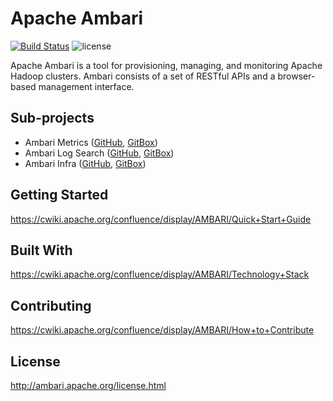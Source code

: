 <!---
   Licensed to the Apache Software Foundation (ASF) under one or more
   contributor license agreements.  See the NOTICE file distributed with
   this work for additional information regarding copyright ownership.
   The ASF licenses this file to You under the Apache License, Version 2.0
   (the "License"); you may not use this file except in compliance with
   the License.  You may obtain a copy of the License at

       http://www.apache.org/licenses/LICENSE-2.0

   Unless required by applicable law or agreed to in writing, software
   distributed under the License is distributed on an "AS IS" BASIS,
   WITHOUT WARRANTIES OR CONDITIONS OF ANY KIND, either express or implied.
   See the License for the specific language governing permissions and
   limitations under the License.
--->
# Apache Ambari
[![Build Status](https://builds.apache.org/buildStatus/icon?job=Ambari-trunk-Commit)](https://builds.apache.org/view/A/view/Ambari/job/Ambari-trunk-Commit/)
![license](http://img.shields.io/badge/license-Apache%20v2-blue.svg)

Apache Ambari is a tool for provisioning, managing, and monitoring Apache Hadoop clusters. Ambari consists of a set of RESTful APIs and a browser-based management interface.

## Sub-projects

- Ambari Metrics ([GitHub](https://github.com/apache/ambari-metrics), [GitBox](https://gitbox.apache.org/repos/asf?p=ambari-metrics.git))
- Ambari Log Search ([GitHub](https://github.com/apache/ambari-logsearch), [GitBox](https://gitbox.apache.org/repos/asf?p=ambari-logsearch.git))
- Ambari Infra ([GitHub](https://github.com/apache/ambari-infra), [GitBox](https://gitbox.apache.org/repos/asf?p=ambari-infra.git))

## Getting Started

https://cwiki.apache.org/confluence/display/AMBARI/Quick+Start+Guide

## Built With

https://cwiki.apache.org/confluence/display/AMBARI/Technology+Stack

## Contributing

https://cwiki.apache.org/confluence/display/AMBARI/How+to+Contribute

## License

http://ambari.apache.org/license.html
